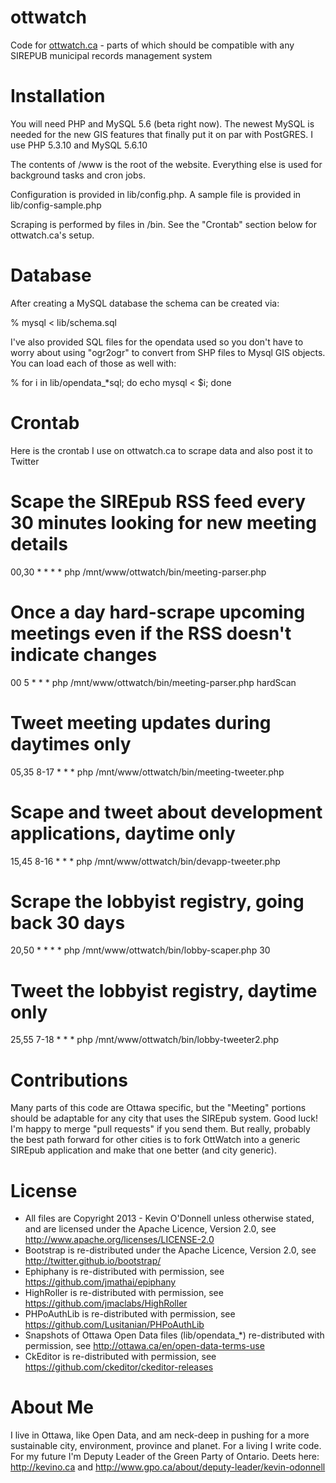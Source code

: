 ottwatch
========

Code for <a href="http://ottwatch.ca">ottwatch.ca</a> - parts of which should be compatible with any SIREPUB municipal records management system

Installation
============

You will need PHP and MySQL 5.6 (beta right now). The newest MySQL is needed for the new GIS features that
finally put it on par with PostGRES. I use PHP 5.3.10 and MySQL 5.6.10

The contents of /www is the root of the website. Everything else is used for background tasks and cron jobs.

Configuration is provided in lib/config.php. A sample file is provided in lib/config-sample.php

Scraping is performed by files in /bin. See the "Crontab" section below for ottwatch.ca's setup.

Database
========

After creating a MySQL database the schema can be created via:

  % mysql < lib/schema.sql

I've also provided SQL files for the opendata used so you don't have to worry about using "ogr2ogr" to convert from
SHP files to Mysql GIS objects. You can load each of those as well with:

  % for i in lib/opendata_*sql; do echo mysql < $i; done

Crontab
=======

Here is the crontab I use on ottwatch.ca to scrape data and also post it to Twitter

  # Scape the SIREpub RSS feed every 30 minutes looking for new meeting details
  
  00,30 * * * * php /mnt/www/ottwatch/bin/meeting-parser.php
  
  # Once a day hard-scrape upcoming meetings even if the RSS doesn't indicate changes
  
  00 5 * * * php /mnt/www/ottwatch/bin/meeting-parser.php hardScan
  
  # Tweet meeting updates during daytimes only
  
  05,35 8-17 * * * php /mnt/www/ottwatch/bin/meeting-tweeter.php
  
  # Scape and tweet about development applications, daytime only
  
  15,45 8-16 * * * php /mnt/www/ottwatch/bin/devapp-tweeter.php
  
  # Scrape the lobbyist registry, going back 30 days
  
  20,50 * * * * php /mnt/www/ottwatch/bin/lobby-scaper.php 30
  
  # Tweet the lobbyist registry, daytime only
  
  25,55 7-18 * * * php /mnt/www/ottwatch/bin/lobby-tweeter2.php

Contributions
=============

Many parts of this code are Ottawa specific, but the "Meeting" portions should be adaptable for any city that 
uses the SIREpub system. Good luck! I'm happy to merge "pull requests" if you send them. But really, probably
the best path forward for other cities is to fork OttWatch into a generic SIREpub application and make that
one better (and city generic).

License
=======

* All files are Copyright 2013 - Kevin O'Donnell unless otherwise stated, and are licensed under the Apache Licence, Version 2.0, see http://www.apache.org/licenses/LICENSE-2.0
* Bootstrap is re-distributed under the Apache Licence, Version 2.0, see http://twitter.github.io/bootstrap/
* Ephiphany is re-distributed with permission, see https://github.com/jmathai/epiphany
* HighRoller is re-distributed with permission, see https://github.com/jmaclabs/HighRoller
* PHPoAuthLib is re-distributed with permission, see https://github.com/Lusitanian/PHPoAuthLib
* Snapshots of Ottawa Open Data files (lib/opendata_*) re-distributed with permission, see http://ottawa.ca/en/open-data-terms-use
* CkEditor is re-distributed with permission, see https://github.com/ckeditor/ckeditor-releases

About Me
========

I live in Ottawa, like Open Data, and am neck-deep in pushing for a more sustainable city, environment,
province and planet. For a living I write code. For my future I'm Deputy Leader of the Green Party 
of Ontario. Deets here: http://kevino.ca and http://www.gpo.ca/about/deputy-leader/kevin-odonnell

